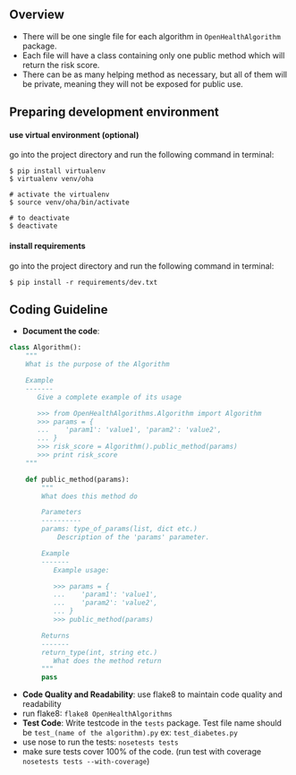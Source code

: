 ## Overview

* There will be one single file for each algorithm in `OpenHealthAlgorithm` package.
* Each file will have a class containing only one public method which will return the risk score.
* There can be as many helping method as necessary, but all of them will be private, meaning they will not be exposed for public use.

## Preparing development environment

#### use virtual environment (optional)

go into the project directory and run the following command in terminal:

    $ pip install virtualenv
    $ virtualenv venv/oha

    # activate the virtualenv
    $ source venv/oha/bin/activate

    # to deactivate
    $ deactivate

#### install requirements

go into the project directory and run the following command in terminal:

    $ pip install -r requirements/dev.txt

## Coding Guideline

* __Document the code__:
 ```python
 class Algorithm():
     """
     What is the purpose of the Algorithm

     Example
     -------
        Give a complete example of its usage

        >>> from OpenHealthAlgorithms.Algorithm import Algorithm
        >>> params = {
        ...    'param1': 'value1', 'param2': 'value2',
        ... }
        >>> risk_score = Algorithm().public_method(params)
        >>> print risk_score
     """

     def public_method(params):
         """
         What does this method do

         Parameters
         ----------
         params: type_of_params(list, dict etc.)
             Description of the 'params' parameter.

         Example
         -------
            Example usage:

            >>> params = {
            ...    'param1': 'value1',
            ...    'param2': 'value2',
            ... }
            >>> public_method(params)

         Returns
         -------
         return_type(int, string etc.)
            What does the method return
         """
         pass
  ```
* __Code Quality and Readability__: use flake8 to maintain code quality and readability
 * run flake8: `flake8 OpenHealthAlgorithms`
* __Test Code__: Write testcode in the `tests` package. Test file name should be `test_(name of the algorithm).py` ex: `test_diabetes.py`
 * use nose to run the tests: `nosetests tests`
 * make sure tests cover 100% of the code. (run test with coverage `nosetests tests --with-coverage`)